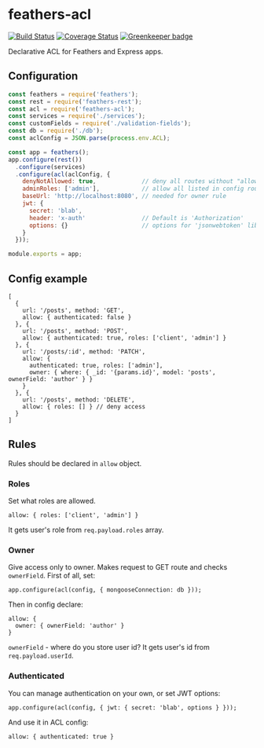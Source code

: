 # feathers-acl

[![Build Status](https://travis-ci.org/kozzztya/feathers-acl.svg?branch=master)](https://travis-ci.org/kozzztya/feathers-acl)
[![Coverage Status](https://coveralls.io/repos/github/kozzztya/feathers-acl/badge.svg?branch=ci)](https://coveralls.io/github/kozzztya/feathers-acl?branch=ci)
[![Greenkeeper badge](https://badges.greenkeeper.io/kozzztya/feathers-acl.svg)](https://greenkeeper.io/)

Declarative ACL for Feathers and Express apps.

## Configuration

```js
const feathers = require('feathers');
const rest = require('feathers-rest');
const acl = require('feathers-acl');
const services = require('./services');
const customFields = require('./validation-fields');
const db = require('./db');
const aclConfig = JSON.parse(process.env.ACL);

const app = feathers();
app.configure(rest())
  .configure(services)
  .configure(acl(aclConfig, {
    denyNotAllowed: true,             // deny all routes without "allow" rules
    adminRoles: ['admin'],            // allow all listed in config routes for this role
    baseUrl: 'http://localhost:8080', // needed for owner rule
    jwt: {
      secret: 'blab',
      header: 'x-auth'                // Default is 'Authorization'
      options: {}                     // options for 'jsonwebtoken' lib
    }
  }));

module.exports = app;
```

## Config example

```
[
  {
    url: '/posts', method: 'GET',
    allow: { authenticated: false }
  }, {
    url: '/posts', method: 'POST',
    allow: { authenticated: true, roles: ['client', 'admin'] }
  }, {
    url: '/posts/:id', method: 'PATCH',
    allow: {
      authenticated: true, roles: ['admin'],
      owner: { where: { _id: '{params.id}', model: 'posts', ownerField: 'author' } }
    }
  }, {
    url: '/posts', method: 'DELETE',
    allow: { roles: [] } // deny access
  }
]
```

## Rules

Rules should be declared in `allow` object.

### Roles

Set what roles are allowed.

```
allow: { roles: ['client', 'admin'] }
```

It gets user's role from `req.payload.roles` array.

### Owner

Give access only to owner. Makes request to GET route and checks `ownerField`. First of all, set:

```
app.configure(acl(config, { mongooseConnection: db }));
```

Then in config declare:

```
allow: {
  owner: { ownerField: 'author' }
}
```

`ownerField` - where do you store user id?
It gets user's id from `req.payload.userId`.

### Authenticated

You can manage authentication on your own, or set JWT options:

```
app.configure(acl(config, { jwt: { secret: 'blab', options } }));
```

And use it in ACL config:

```
allow: { authenticated: true }
```
